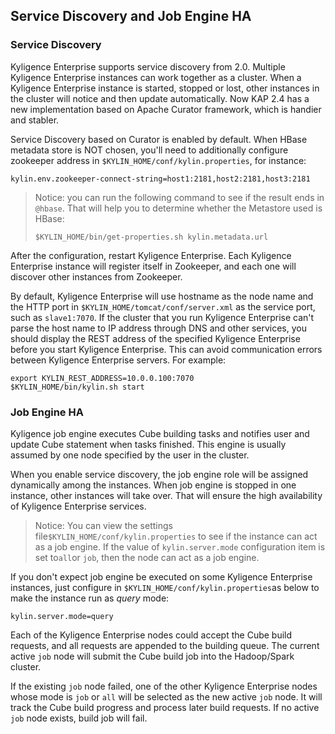## Service Discovery and Job Engine HA

### Service Discovery

Kyligence Enterprise supports service discovery from 2.0. Multiple Kyligence Enterprise instances can work together as a cluster. When a Kyligence Enterprise instance is started, stopped or lost, other instances in the cluster will notice and then update automatically. Now KAP 2.4 has a new implementation based on Apache Curator framework, which is handier and stabler. 

Service Discovery based on Curator is enabled by default. When HBase metadata store is NOT chosen, you'll need to additionally configure zookeeper address in `$KYLIN_HOME/conf/kylin.properties`, for instance:

```properties
kylin.env.zookeeper-connect-string=host1:2181,host2:2181,host3:2181
```
> Notice: you can run the following command to see if the result ends in `@hbase`. That will help you to determine whether the Metastore used is HBase:
>
> ```shell
> $KYLIN_HOME/bin/get-properties.sh kylin.metadata.url
> ```

After the configuration, restart Kyligence Enterprise. Each Kyligence Enterprise instance will register itself in Zookeeper, and each one will discover other instances from Zookeeper. 

By default, Kyligence Enterprise will use hostname as the node name and the HTTP port in `$KYLIN_HOME/tomcat/conf/server.xml` as the service port, such as `slave1:7070`. If the cluster that you run Kyligence Enterprise can't parse the host name to IP address through DNS and other services, you should display the REST address of the specified Kyligence Enterprise before you start Kyligence Enterprise. This can avoid communication errors between Kyligence Enterprise servers. For example:

```shell
export KYLIN_REST_ADDRESS=10.0.0.100:7070
$KYLIN_HOME/bin/kylin.sh start
```

### Job Engine HA

Kyligence job engine executes Cube building tasks and notifies user and update Cube statement when tasks finished. This engine is usually assumed by one node specified by the user in the cluster. 

When you enable service discovery, the job engine role will be assigned dynamically among the instances. When job engine is stopped in one instance, other instances will take over. That will ensure the high availability of Kyligence Enterprise services. 

> Notice: You can view the settings file`$KYLIN_HOME/conf/kylin.properties` to see if the instance can act as a job engine. If the value of `kylin.server.mode` configuration item is set to` all `or `job`, then the node can act as a job engine.

If you don't expect job engine be executed on some Kyligence Enterprise instances, just configure in `$KYLIN_HOME/conf/kylin.properties`as below to make the instance run as *query* mode:

```properties
kylin.server.mode=query
```

Each of the Kyligence Enterprise nodes could accept the Cube build requests, and all requests are appended to the building queue. The current active `job` node will submit the Cube build job into the Hadoop/Spark cluster. 

If the existing `job` node failed, one of the other Kyligence Enterprise nodes whose mode is `job` or `all` will be selected as the new active `job` node. It will track the Cube build progress and process later build requests. If no active `job` node exists, build job will fail. 